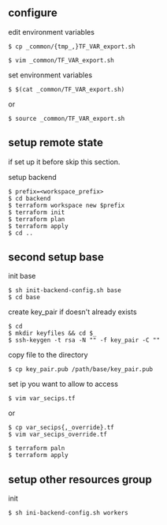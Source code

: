 ## configure
edit environment variables
```console
$ cp _common/{tmp_,}TF_VAR_export.sh
```

```console
$ vim _common/TF_VAR_export.sh
```


set environment variables
```console
$ $(cat _common/TF_VAR_export.sh)
```
or

```console
$ source _common/TF_VAR_export.sh
```


## setup remote state

if set up it before skip this section.  

setup backend
```
$ prefix=<workspace_prefix>
$ cd backend
$ terraform workspace new $prefix
$ terraform init
$ terraform plan
$ terraform apply
$ cd ..
```


## second setup base 

init base
```console
$ sh init-backend-config.sh base
$ cd base
```

create key_pair if doesn't already exists
```console 
$ cd
$ mkdir keyfiles && cd $_
$ ssh-keygen -t rsa -N "" -f key_pair -C ""
```
copy file to the directory
```console
$ cp key_pair.pub /path/base/key_pair.pub
```

set ip you want to allow to access
```console
$ vim var_secips.tf
```
or
```console
$ cp var_secips{,_override}.tf
$ vim var_secips_override.tf
```

```console
$ terraform paln
$ terraform apply
```

## setup other resources group

init
```
$ sh ini-backend-config.sh workers
```
